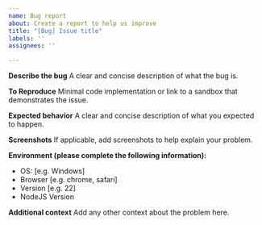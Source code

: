 ```yaml
---
name: Bug report
about: Create a report to help us improve
title: "[Bug] Issue title"
labels: ''
assignees: ''

---
```


**Describe the bug**
A clear and concise description of what the bug is.

**To Reproduce**
Minimal code implementation or link to a sandbox that demonstrates the issue.

**Expected behavior**
A clear and concise description of what you expected to happen.

**Screenshots**
If applicable, add screenshots to help explain your problem.

**Environment (please complete the following information):**
 - OS: [e.g. Windows]
 - Browser [e.g. chrome, safari]
 - Version [e.g. 22]
 - NodeJS Version

**Additional context**
Add any other context about the problem here.
